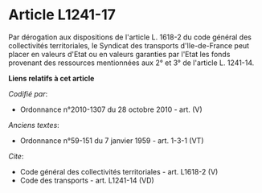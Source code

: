 # Article L1241-17

Par dérogation aux dispositions de l'article L. 1618-2 du code général des collectivités territoriales, le Syndicat des
transports d'Ile-de-France peut placer en valeurs d'Etat ou en valeurs garanties par l'Etat les fonds provenant des
ressources mentionnées aux 2° et 3° de l'article L. 1241-14.

**Liens relatifs à cet article**

_Codifié par_:

  - Ordonnance n°2010-1307 du 28 octobre 2010 - art. (V)

_Anciens textes_:

  - Ordonnance n°59-151 du 7 janvier 1959 - art. 1-3-1 (VT)

_Cite_:

  - Code général des collectivités territoriales - art. L1618-2 (V)
  - Code des transports - art. L1241-14 (VD)
